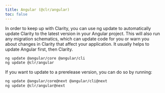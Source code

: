 ```yaml
---
title: Angular (@clr/angular)
toc: false
---
```


In order to keep up with Clarity, you can use ng update to automatically update Clarity to the latest version in your Angular project. This will also run any migration schematics, which can update code for you or warn you about changes in Clarity that affect your application. It usually helps to update Angular first, then Clarity.

```bash
ng update @angular/core @angular/cli
ng update @clr/angular
```

If you want to update to a prerelease version, you can do so by running:

```bash
ng update @angular/core@next @angular/cli@next
ng update @clr/angular@next
```
